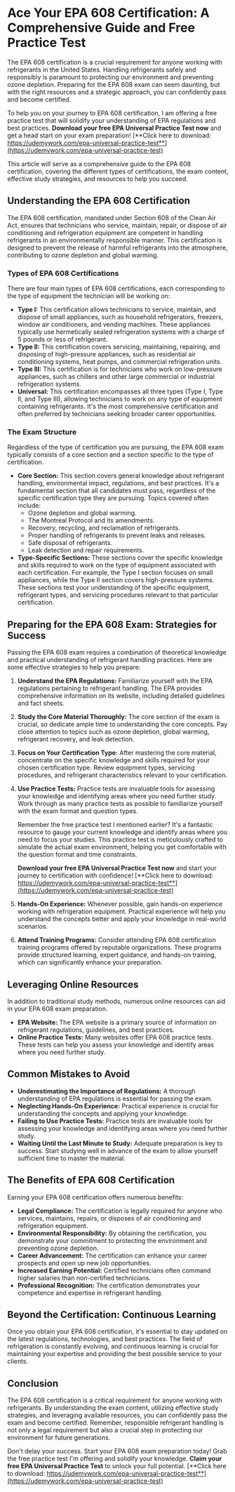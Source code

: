 # Ace Your EPA 608 Certification: A Comprehensive Guide and Free Practice Test

The EPA 608 certification is a crucial requirement for anyone working with refrigerants in the United States. Handling refrigerants safely and responsibly is paramount to protecting our environment and preventing ozone depletion. Preparing for the EPA 608 exam can seem daunting, but with the right resources and a strategic approach, you can confidently pass and become certified.

To help you on your journey to EPA 608 certification, I am offering a free practice test that will solidify your understanding of EPA regulations and best practices. **Download your free EPA Universal Practice Test now** and get a head start on your exam preparation! [**Click here to download: https://udemywork.com/epa-universal-practice-test**](https://udemywork.com/epa-universal-practice-test)

This article will serve as a comprehensive guide to the EPA 608 certification, covering the different types of certifications, the exam content, effective study strategies, and resources to help you succeed.

## Understanding the EPA 608 Certification

The EPA 608 certification, mandated under Section 608 of the Clean Air Act, ensures that technicians who service, maintain, repair, or dispose of air conditioning and refrigeration equipment are competent in handling refrigerants in an environmentally responsible manner. This certification is designed to prevent the release of harmful refrigerants into the atmosphere, contributing to ozone depletion and global warming.

### Types of EPA 608 Certifications

There are four main types of EPA 608 certifications, each corresponding to the type of equipment the technician will be working on:

*   **Type I:** This certification allows technicians to service, maintain, and dispose of small appliances, such as household refrigerators, freezers, window air conditioners, and vending machines. These appliances typically use hermetically sealed refrigeration systems with a charge of 5 pounds or less of refrigerant.
*   **Type II:** This certification covers servicing, maintaining, repairing, and disposing of high-pressure appliances, such as residential air conditioning systems, heat pumps, and commercial refrigeration units.
*   **Type III:** This certification is for technicians who work on low-pressure appliances, such as chillers and other large commercial or industrial refrigeration systems.
*   **Universal:** This certification encompasses all three types (Type I, Type II, and Type III), allowing technicians to work on any type of equipment containing refrigerants. It's the most comprehensive certification and often preferred by technicians seeking broader career opportunities.

### The Exam Structure

Regardless of the type of certification you are pursuing, the EPA 608 exam typically consists of a core section and a section specific to the type of certification.

*   **Core Section:** This section covers general knowledge about refrigerant handling, environmental impact, regulations, and best practices. It's a fundamental section that all candidates must pass, regardless of the specific certification type they are pursuing. Topics covered often include:
    *   Ozone depletion and global warming.
    *   The Montreal Protocol and its amendments.
    *   Recovery, recycling, and reclamation of refrigerants.
    *   Proper handling of refrigerants to prevent leaks and releases.
    *   Safe disposal of refrigerants.
    *   Leak detection and repair requirements.
*   **Type-Specific Sections:** These sections cover the specific knowledge and skills required to work on the type of equipment associated with each certification. For example, the Type I section focuses on small appliances, while the Type II section covers high-pressure systems. These sections test your understanding of the specific equipment, refrigerant types, and servicing procedures relevant to that particular certification.

## Preparing for the EPA 608 Exam: Strategies for Success

Passing the EPA 608 exam requires a combination of theoretical knowledge and practical understanding of refrigerant handling practices. Here are some effective strategies to help you prepare:

1.  **Understand the EPA Regulations:** Familiarize yourself with the EPA regulations pertaining to refrigerant handling. The EPA provides comprehensive information on its website, including detailed guidelines and fact sheets.
2.  **Study the Core Material Thoroughly:** The core section of the exam is crucial, so dedicate ample time to understanding the core concepts. Pay close attention to topics such as ozone depletion, global warming, refrigerant recovery, and leak detection.
3.  **Focus on Your Certification Type:** After mastering the core material, concentrate on the specific knowledge and skills required for your chosen certification type. Review equipment types, servicing procedures, and refrigerant characteristics relevant to your certification.
4.  **Use Practice Tests:** Practice tests are invaluable tools for assessing your knowledge and identifying areas where you need further study. Work through as many practice tests as possible to familiarize yourself with the exam format and question types.

     Remember the free practice test I mentioned earlier? It's a fantastic resource to gauge your current knowledge and identify areas where you need to focus your studies. This practice test is meticulously crafted to simulate the actual exam environment, helping you get comfortable with the question format and time constraints.

     **Download your free EPA Universal Practice Test now** and start your journey to certification with confidence! [**Click here to download: https://udemywork.com/epa-universal-practice-test**](https://udemywork.com/epa-universal-practice-test)
5.  **Hands-On Experience:** Whenever possible, gain hands-on experience working with refrigeration equipment. Practical experience will help you understand the concepts better and apply your knowledge in real-world scenarios.
6.  **Attend Training Programs:** Consider attending EPA 608 certification training programs offered by reputable organizations. These programs provide structured learning, expert guidance, and hands-on training, which can significantly enhance your preparation.

## Leveraging Online Resources

In addition to traditional study methods, numerous online resources can aid in your EPA 608 exam preparation.

*   **EPA Website:** The EPA website is a primary source of information on refrigerant regulations, guidelines, and best practices.
*   **Online Practice Tests:** Many websites offer EPA 608 practice tests. These tests can help you assess your knowledge and identify areas where you need further study.

## Common Mistakes to Avoid

*   **Underestimating the Importance of Regulations:** A thorough understanding of EPA regulations is essential for passing the exam.
*   **Neglecting Hands-On Experience:** Practical experience is crucial for understanding the concepts and applying your knowledge.
*   **Failing to Use Practice Tests:** Practice tests are invaluable tools for assessing your knowledge and identifying areas where you need further study.
*   **Waiting Until the Last Minute to Study:** Adequate preparation is key to success. Start studying well in advance of the exam to allow yourself sufficient time to master the material.

## The Benefits of EPA 608 Certification

Earning your EPA 608 certification offers numerous benefits:

*   **Legal Compliance:** The certification is legally required for anyone who services, maintains, repairs, or disposes of air conditioning and refrigeration equipment.
*   **Environmental Responsibility:** By obtaining the certification, you demonstrate your commitment to protecting the environment and preventing ozone depletion.
*   **Career Advancement:** The certification can enhance your career prospects and open up new job opportunities.
*   **Increased Earning Potential:** Certified technicians often command higher salaries than non-certified technicians.
*   **Professional Recognition:** The certification demonstrates your competence and expertise in refrigerant handling.

## Beyond the Certification: Continuous Learning

Once you obtain your EPA 608 certification, it's essential to stay updated on the latest regulations, technologies, and best practices. The field of refrigeration is constantly evolving, and continuous learning is crucial for maintaining your expertise and providing the best possible service to your clients.

## Conclusion

The EPA 608 certification is a critical requirement for anyone working with refrigerants. By understanding the exam content, utilizing effective study strategies, and leveraging available resources, you can confidently pass the exam and become certified. Remember, responsible refrigerant handling is not only a legal requirement but also a crucial step in protecting our environment for future generations.

Don't delay your success. Start your EPA 608 exam preparation today! Grab the free practice test I'm offering and solidify your knowledge. **Claim your free EPA Universal Practice Test** to unlock your full potential. [**Click here to download: https://udemywork.com/epa-universal-practice-test**](https://udemywork.com/epa-universal-practice-test)
